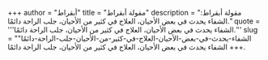 +++
author = "أبقراط"
title = "مقولة أبقراط"
description = "مقولة أبقراط: الشفاء يحدث في بعض الأحيان، العلاج في كثير من الأحيان، جلب الراحة دائمًا."
quote = '''الشفاء يحدث في بعض الأحيان، العلاج في كثير من الأحيان، جلب الراحة دائمًا.''' 
slug = "الشفاء-يحدث-في-بعض-الأحيان-العلاج-في-كثير-من-الأحيان-جلب-الراحة-دائمًا"
+++
الشفاء يحدث في بعض الأحيان، العلاج في كثير من الأحيان، جلب الراحة دائمًا.
